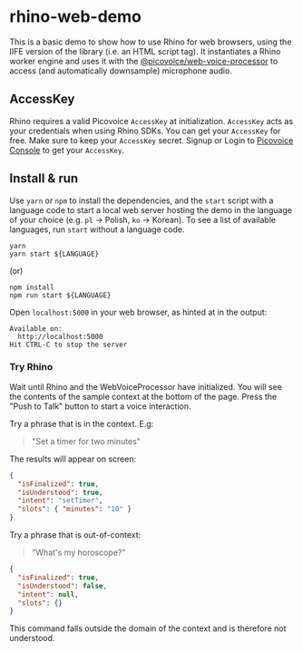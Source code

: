 # rhino-web-demo

This is a basic demo to show how to use Rhino for web browsers, using the IIFE version of the library (i.e. an HTML script tag). It instantiates a Rhino worker engine and uses it with the [@picovoice/web-voice-processor](https://www.npmjs.com/package/@picovoice/web-voice-processor) to access (and automatically downsample) microphone audio.

## AccessKey

Rhino requires a valid Picovoice `AccessKey` at initialization. `AccessKey` acts as your credentials when using Rhino SDKs.
You can get your `AccessKey` for free. Make sure to keep your `AccessKey` secret.
Signup or Login to [Picovoice Console](https://console.picovoice.ai/) to get your `AccessKey`.

## Install & run

Use `yarn` or `npm` to install the dependencies, and the `start` script with a language code
to start a local web server hosting the demo in the language of your choice (e.g. `pl` -> Polish, `ko` -> Korean).
To see a list of available languages, run `start` without a language code.

```console
yarn
yarn start ${LANGUAGE}
```

(or)

```console
npm install
npm run start ${LANGUAGE}
```

Open `localhost:5000` in your web browser, as hinted at in the output:

```console
Available on:
  http://localhost:5000
Hit CTRL-C to stop the server
```

### Try Rhino

Wait until Rhino and the WebVoiceProcessor have initialized. You will see the contents of the sample context at the 
bottom of the page. Press the "Push to Talk" button to start a voice interaction.

Try a phrase that is in the context. E.g:

> "Set a timer for two minutes"

The results will appear on screen:

```json
{
  "isFinalized": true,
  "isUnderstood": true,
  "intent": "setTimer",
  "slots": { "minutes": "10" }
}
```

Try a phrase that is out-of-context:

> "What's my horoscope?"

```json
{
  "isFinalized": true,
  "isUnderstood": false,
  "intent": null,
  "slots": {}
}
```

This command falls outside the domain of the context and is therefore not understood.
